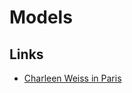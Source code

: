 # Models

## Links

- [Charleen Weiss in Paris](https://www.behance.net/gallery/77340901/Charleen-Weiss-in-Paris)
